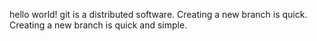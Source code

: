 hello world!
git is a distributed software.
Creating a new branch is quick.
Creating a new branch is quick and simple.
